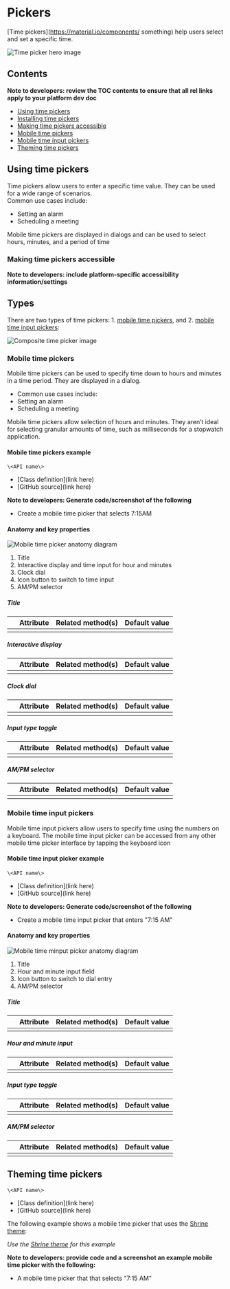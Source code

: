 <!--docs:
title: "Material <component>"
layout: detail
section: components
excerpt: "Time pickers help users select and set a specific time."
iconId: 
path: /catalog/Pickers/
-->

# Pickers

[Time pickers](https://material.io/components/ something) help users select and set a specific time. 

![Time picker hero image](assets/TimePicker_hero.png)


## Contents

**Note to developers: review the TOC contents to ensure that all rel links apply to your platform dev doc**

* [Using time pickers](#using-time-pickers)
* [Installing time pickers](#installing-time-pickers)
* [Making time pickers accessible](#making-time-pickers-accessible)
* [Mobile time pickers](#mobile-time-pickers)
* [Mobile time input pickers](#mobile-time-input-pickers)
* [Theming time pickers](#theming-time-pickers)

## Using time pickers

Time pickers allow users to enter a specific time value. They can be used for a wide range of scenarios.  
Common use cases include:
* Setting an alarm
* Scheduling a meeting

Mobile time pickers are displayed in dialogs and can be used to select hours, minutes, and a period of time


### Making time pickers accessible 

**Note to developers: include platform-specific accessibility information/settings**


## Types


There are two types of time pickers: 1\. [mobile time pickers](#mobile-time-pickers), and 2\. [mobile time input pickers](#mobile-time-input-pickers):

![Composite time picker image](assets/TimePicker_types.png)

### Mobile time pickers

Mobile time pickers can be used to specify time down to hours and minutes in a time period. They are displayed in a dialog.  

* Common use cases include: 
* Setting an alarm
* Scheduling a meeting

Mobile time pickers allow selection of hours and minutes. They aren’t ideal for selecting granular amounts of time, such as milliseconds for a stopwatch application.



#### Mobile time pickers example


`\<API name\>`
* [Class definition](link here)
* [GitHub source](link here)

**Note to developers: Generate code/screenshot of the following**
* Create a mobile time picker that selects 7:15AM

#### Anatomy and key properties

![Mobile time picker anatomy diagram](assets/dial_anatomy.png)

1. Title
1. Interactive display and time input for hour and minutes
1. Clock dial
1. Icon button to switch to time input
1. AM/PM selector

##### Title

&nbsp;         | Attribute                | Related method(s)                 | Default value
-------------- | ------------------------ | --------------------------------- | -------------
 | | | 

##### Interactive display

&nbsp;         | Attribute                | Related method(s)                 | Default value
-------------- | ------------------------ | --------------------------------- | -------------
 | | | 


##### Clock dial

&nbsp;         | Attribute                | Related method(s)                 | Default value
-------------- | ------------------------ | --------------------------------- | -------------
 | | | 


##### Input type toggle

&nbsp;         | Attribute                | Related method(s)                 | Default value
-------------- | ------------------------ | --------------------------------- | -------------
 | | | 

##### AM/PM selector

&nbsp;         | Attribute                | Related method(s)                 | Default value
-------------- | ------------------------ | --------------------------------- | -------------
 | | | 

### Mobile time input pickers

Mobile time input pickers allow users to specify time using the numbers on a keyboard. The mobile time input picker can be accessed from any other mobile time picker interface by tapping the keyboard icon

#### Mobile time input picker example


`\<API name\>`
* [Class definition](link here)
* [GitHub source](link here)

**Note to developers: Generate code/screenshot of the following**
* Create a mobile time input picker that enters "7:15 AM"

#### Anatomy and key properties

![Mobile time minput picker anatomy diagram](assets/input_anatomy.png)

1. Title
1. Hour and minute input field
1. Icon button to switch to dial entry
1. AM/PM selector

##### Title

&nbsp;         | Attribute                | Related method(s)                 | Default value
-------------- | ------------------------ | --------------------------------- | -------------
 | | | 

##### Hour and minute input

&nbsp;         | Attribute                | Related method(s)                 | Default value
-------------- | ------------------------ | --------------------------------- | -------------
 | | | 

##### Input type toggle

&nbsp;         | Attribute                | Related method(s)                 | Default value
-------------- | ------------------------ | --------------------------------- | -------------
 | | | 

##### AM/PM selector

&nbsp;         | Attribute                | Related method(s)                 | Default value
-------------- | ------------------------ | --------------------------------- | -------------
 | | | 

## Theming time pickers

`\<API name\>`
* [Class definition](link here)
* [GitHub source](link here)

The following example shows a mobile time picker that uses the [Shrine theme](https://material.io/design/material-studies/shrine.html):

_Use the [Shrine theme](https://material.io/design/material-studies/shrine.html) for this example_

**Note to developers: provide code and a screenshot an example mobile time picker with the following:**

* A mobile time picker that that selects "7:15 AM"

